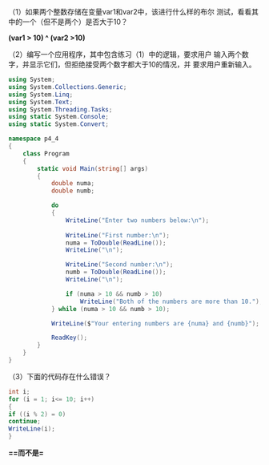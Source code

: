 （1）如果两个整数存储在变量var1和var2中，该进行什么样的布尔 测试，看看其中的一个（但不是两个）是否大于10？ 

**(var1 > 10) ^ (var2 >10)**

（2）编写一个应用程序，其中包含练习（1）中的逻辑，要求用户 输入两个数字，并显示它们，但拒绝接受两个数字都大于10的情况，并 要求用户重新输入。 

~~~c#
using System;
using System.Collections.Generic;
using System.Linq;
using System.Text;
using System.Threading.Tasks;
using static System.Console;
using static System.Convert;

namespace p4_4
{
    class Program
    {
        static void Main(string[] args)
        {
            double numa;
            double numb;

            do
            {
                WriteLine("Enter two numbers below:\n");
                
                WriteLine("First number:\n");
                numa = ToDouble(ReadLine());
                WriteLine("\n");

                WriteLine("Second number:\n");
                numb = ToDouble(ReadLine());
                WriteLine("\n");

                if (numa > 10 && numb > 10)
                    WriteLine("Both of the numbers are more than 10.");
            } while (numa > 10 && numb > 10);

            WriteLine($"Your entering numbers are {numa} and {numb}");

            ReadKey();
        }
    }
}
~~~

（3）下面的代码存在什么错误？ 

~~~c#
int i;
for (i = 1; i<= 10; i++)
{
if ((i % 2) = 0)
continue;
WriteLine(i);
}
~~~

**==而不是=**

